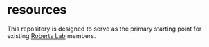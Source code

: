 # resources

This repository is designed to serve as the primary starting point for existing [Roberts Lab](http://faculty.washington.edu/sr320/) members.
